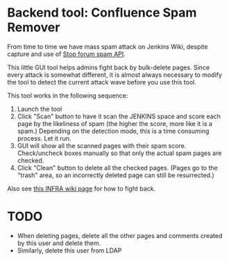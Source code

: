Backend tool: Confluence Spam Remover
=====================================

From time to time we have mass spam attack on Jenkins Wiki, despite capture and use of
[Stop forum spam API](http://www.stopforumspam.com/).

This little GUI tool helps admins fight back by bulk-delete pages. Since every attack
is somewhat different, it is almost always necessary to modify the tool to detect
the current attack wave before you use this tool.

This tool works in the following sequence:

1. Launch the tool
1. Click "Scan" button to have it scan the JENKINS space and score each page by the likeliness of spam
   (the higher the score, more like it is a spam.) Depending on the detection mode, this is a time consuming
   process. Let it run.
1. GUI will show all the scanned pages with their spam score.
   Check/uncheck boxes manually so that only the actual spam pages are checked.
1. Click "Clean" button to delete all the checked pages.
   (Pages go to the "trash" area, so an incorrectly deleted page can still be resurrected.)

Also see [this INFRA wiki page](https://wiki.jenkins-ci.org/display/infra/Ban+user+spamming+Wiki) for how to fight back.

TODO
====
* When deleting pages, delete all the other pages and comments created by this user and delete them.
* Similarly, delete this user from LDAP
